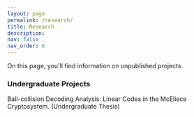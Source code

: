 ```yaml
---
layout: page
permalink: /research/
title: Research
description: 
nav: false
nav_order: 6
---
```


On this page, you'll find information on unpublished projects.

### Undergraduate Projects

Ball-collision Decoding Analysis: Linear Codes in the McEliece Cryptosystem. (Undergraduate Thesis)

